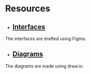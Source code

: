 # Resources


- ## [Interfaces](https://www.figma.com/file/9Sfn5Dl6HM1kAEDFps1WBW/Projeto-Integrador---Digi2?type=design&mode=design&t=xGeI9rJ1QnW0crK0-1)

The interfaces are drafted using Figma.


- ## [Diagrams](https://drive.google.com/file/d/1AELJmN8zHdon9dPXrLZQg-rog9wOUYdr/view?usp=drive_link)

The diagrams are made using draw.io.
